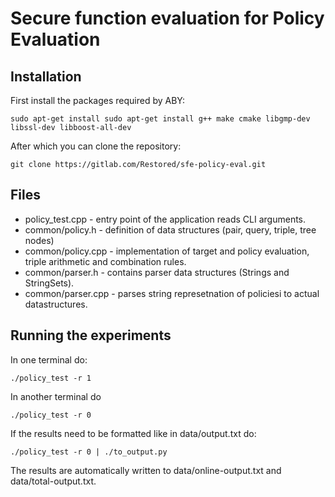 # Secure function evaluation for Policy Evaluation

## Installation
First install the packages required by ABY:
```
sudo apt-get install sudo apt-get install g++ make cmake libgmp-dev libssl-dev libboost-all-dev
```
After which you can clone the repository:
```
git clone https://gitlab.com/Restored/sfe-policy-eval.git
```

## Files
- policy_test.cpp - entry point of the application reads CLI arguments.
- common/policy.h - definition of data structures (pair, query, triple, tree nodes)
- common/policy.cpp - implementation of target and policy evaluation, triple arithmetic and combination rules.
- common/parser.h - contains parser data structures (Strings and StringSets).
- common/parser.cpp - parses string represetnation of policiesi to actual datastructures.

## Running the experiments
In one terminal do:
```
./policy_test -r 1
```
In another terminal do
```
./policy_test -r 0
```

If the results need to be formatted like in data/output.txt do:
```
./policy_test -r 0 | ./to_output.py
```
The results are automatically written to data/online-output.txt and data/total-output.txt.